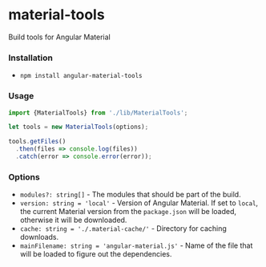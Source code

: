 # material-tools
Build tools for Angular Material

### Installation
- `npm install angular-material-tools`

### Usage

```typescript
import {MaterialTools} from './lib/MaterialTools';

let tools = new MaterialTools(options);

tools.getFiles()
  .then(files => console.log(files))
  .catch(error => console.error(error));
```

### Options
* `modules?: string[]` - The modules that should be part of the build.
* `version: string = 'local'` - Version of Angular Material. If set to `local`, the current
Material version from the `package.json` will be loaded, otherwise it will be downloaded.
* `cache: string = './.material-cache/'` - Directory for caching downloads.
* `mainFilename: string = 'angular-material.js'` - Name of the file that will be loaded to
figure out the dependencies.
